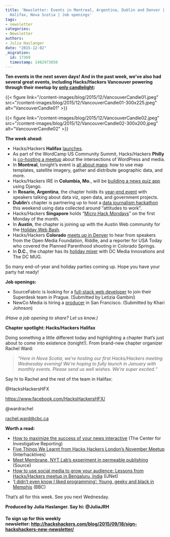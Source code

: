 ```yaml
---
title: 'Newsletter: Events in Montreal, Argentina, Dublin and Denver | Spotlight on
  Halifax, Nova Scotia | Job openings'
tags:
- newsletter
categories:
- Newsletter
authors:
- Julia Haslanger
date: "2015-12-02"
_migration:
  id: 17369
  timestamp: 1482973850
---
```


**Ten events in the next seven days! And in the past week, we’ve also had several great events, including Hacks/Hackers Vancouver powering through their meetup by [only candlelight][1]:**

{{< figure link="/content-images/blog/2015/12/VancouverCandle01.jpeg" src="/content-images/blog/2015/12/VancouverCandle01-300x225.jpeg" alt="VancouverCandle01" >}}

{{< figure link="/content-images/blog/2015/12/VancouverCandle02.jpeg" src="/content-images/blog/2015/12/VancouverCandle02-300x200.jpeg" alt="VancouverCandle02" >}}

**The week ahead:**

  * Hacks/Hackers **Halifax** [launches][2]. 
  * As part of the WordCamp US Community Summit, Hacks/Hackers **Philly** is [co-hosting a meetup][3] about the intersections of WordPress and media. 
  * In **Montreal**, tonight’s event is [all about maps][4]: how to use map templates, satellite imagery, gather and distribute geographic data, and more. 
  * Hacks/Hackers IRE in **Columbia, Mo.**, will be [building a news quiz app][5] using Django.
  * In **Rosario, Argentina**, the chapter holds its [year-end event][6] with speakers talking about data viz, open data, and government projects. 
  * **Dublin**’s chapter is partnering up to host a [data journalism hackathon][7] this weekend using data collected around “attitudes to work”. 
  * Hacks/Hackers **Singapore** holds “[Micro Hack Mondays][8]” on the first Monday of the month. 
  * In **Austin**, the chapter is joining up with the Austin Web community for the [Holiday Web Bash][9].
  * Hacks/Hackers **Colorado** [meets up in Denver][10] to hear from speakers from the Open Media Foundation, Riddle, and a reporter for USA Today who covered the Planned Parenthood shooting in Colorado Springs. 
  * In **D.C.**, the chapter has its [holiday mixer][11] with DC Media Innovations and The DC MUG.

So many end-of-year and holiday parties coming up. Hope you have your party hat ready!

**Job openings:**

  * SourceFabric is looking for a [full-stack web developer][12] to join their Superdesk team in Prague. (Submitted by Letizia Gambini) 
  * NewCo Media is hiring a [producer][13] in San Francisco. (Submitted by Khari Johnson)

_(Have a job opening to share? Let us know.)_

**Chapter spotlight: Hacks/Hackers Halifax**

Doing something a little different today and highlighting a chapter that’s just about to come into existence (tonight!). From brand-new chapter organizer Rachel Ward:

> _“Here in Nova Scotia, we&#8217;re hosting our first Hacks/Hackers meeting Wednesday evening! We&#8217;re hoping to fully launch in January with monthly events. Please send us well wishes. We&#8217;re super excited.“_

Say hi to Rachel and the rest of the team in Halifax: 

@HacksHackersHFX

<https://www.facebook.com/HacksHackersHFX/>

@wardrachel 

<rachel.ward@cbc.ca>

**Worth a read:**

  * [How to maximize the success of your news interactive][14] (The Center for Investigative Reporting) 
  * [Five Things We Learnt from Hacks Hackers London’s November Meetup][15] (Interhacktives)
  * [Meet Membrane, NYT Lab’s experiment in permeable publishing][16] (Source) 
  * [How to use social media to grow your audience: Lessons from Hacks/Hackers meetup in Bengaluru, India][17] (IJNet)
  * ‘[I didn&#8217;t even know I liked programming’: Young, geeky and black in Memphis][18] (BBC)

That’s all for this week. See you next Wednesday.

**Produced by Julia Haslanger. Say hi: @JuliaJRH**

#### **To sign up for this weekly newsletter: <http://hackshackers.com/blog/2015/09/18/sign-hackshackers-new-newsletter/>**

 [1]: http://www.meetup.com/HacksHackersVancouver/events/226670982/
 [2]: http://www.meetup.com/Hacks-Hackers-HFX/events/226957470/
 [3]: http://www.meetup.com/Hacks-Hackers-Philadelphia/events/226594694/
 [4]: http://www.meetup.com/HacksHackersMontreal/events/227012288/
 [5]: http://www.meetup.com/hackshackersIRE/events/227044099/
 [6]: http://www.meetup.com/Hacks-Hackers-Rosario/events/227134288/
 [7]: http://www.meetup.com/hacks-hackers-dublin/events/226992595/
 [8]: http://www.meetup.com/Hacks-Hackers-Singapore/events/226310426/
 [9]: http://www.meetup.com/Hacks-Hackers-Austin/events/226825768/
 [10]: http://www.meetup.com/hackshackersco/events/227123223/
 [11]: http://www.meetup.com/Hacks-Hackers-DC/events/226866386/
 [12]: https://www.sourcefabric.org/en/home/jobs/3253/Full-stack-Web-Developer-Superdesk-(Prague).htm
 [13]: http://blog.newco.co/2015/11/24/join-newcos-growing-team-producer-newco-media/
 [14]: https://www.revealnews.org/article/how-to-maximize-the-success-of-your-news-interactive/
 [15]: http://www.interhacktives.com/2015/12/01/five-things-we-learnt-from-hacks-hackers/
 [16]: https://source.opennews.org/en-US/articles/membrane-experiment-permeable-publishing/
 [17]: https://ijnet.org/en/blog/how-use-social-media-grow-your-audience
 [18]: http://www.bbc.com/news/magazine-34964194